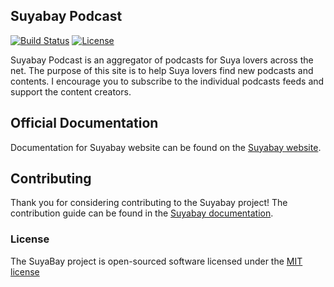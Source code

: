 ## Suyabay Podcast

[![Build Status](https://travis-ci.org/andela/suyabay.svg)](https://travis-ci.org/andela/suyabay)
[![License](https://poser.pugx.org/andela/suyabay/license.svg)](LICENSE.md)

Suyabay Podcast is an aggregator of podcasts for Suya lovers across the net. The purpose of this site is to help Suya lovers find new podcasts and contents. I encourage you to subscribe to the individual podcasts feeds and support the content creators.

## Official Documentation

Documentation for Suyabay website can be found on the [Suyabay website](https://github.com/andela/suyabay/wiki).

## Contributing

Thank you for considering contributing to the Suyabay project! The contribution guide can be found in the [Suyabay documentation](https://github.com/andela/suyabay/wiki/contributions).


### License

The SuyaBay project is open-sourced software licensed under the [MIT license](http://opensource.org/licenses/MIT)
